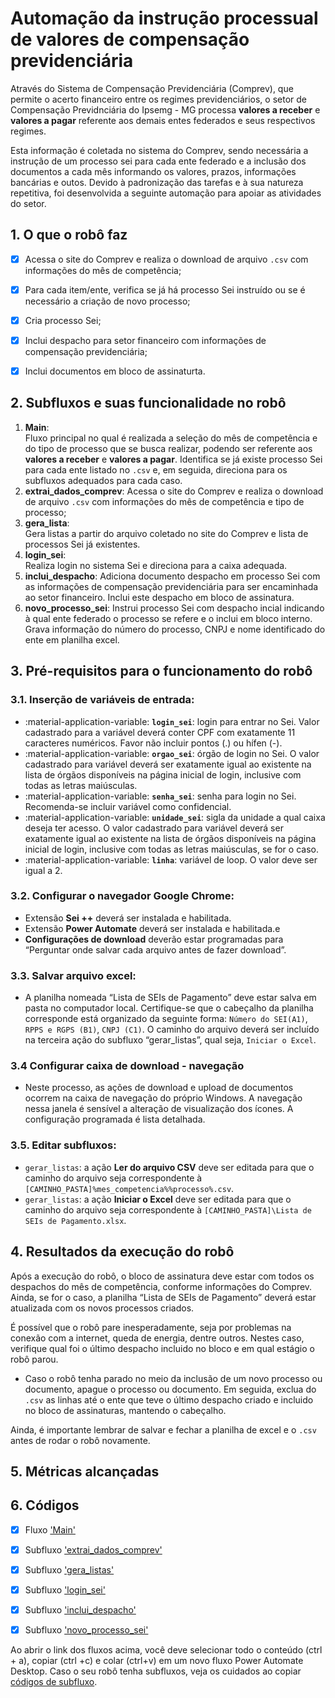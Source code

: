# **Automação da instrução processual de valores de compensação previdenciária**

Através do Sistema de Compensação Previdenciária (Comprev), que permite o acerto financeiro entre os regimes previdenciários, o setor de Compensação Previdnciária do Ipsemg - MG processa **valores a receber** e **valores a pagar** referente aos demais entes federados e seus respectivos regimes. 

Esta informação é coletada no sistema do Comprev, sendo necessária a instrução de um processo sei para cada ente federado e a inclusão dos documentos a cada mês informando os valores, prazos, informações bancárias e outos. Devido à padronização das tarefas e à sua natureza repetitiva, foi desenvolvida a seguinte automação para apoiar as atividades do setor.

## 1. O que o robô faz 
- [x] Acessa o site do Comprev e realiza o download de arquivo `.csv` com informações do mês de competência;
- [x] Para cada item/ente, verifica se já há processo Sei instruído ou se é necessário a criação de novo processo;
- [x] Cria processo Sei;
- [x] Inclui despacho para setor financeiro com informações de compensação previdenciária;
- [x] Inclui documentos em bloco de assinaturta.


## 2. Subfluxos e suas funcionalidade no robô 

1. **Main**:  
  Fluxo principal no qual é realizada a seleção do mês de competência e do tipo de processo que se busca realizar, podendo ser referente aos **valores a receber** e **valores a pagar**. Identifica se já existe processo Sei para cada ente listado no `.csv` e, em seguida,  direciona para os subfluxos adequados para cada caso.
2. **extrai_dados_comprev**:
  Acessa o site do Comprev e realiza o download de arquivo `.csv` com informações do mês de competência e tipo de processo;
3. **gera_lista**:  
  Gera listas a partir do arquivo coletado no site do Comprev e lista de processos Sei já existentes. 
4. **login_sei**:   
  Realiza login no sistema Sei e direciona para a caixa adequada. 
5. **inclui_despacho**:
  Adiciona documento despacho em processo Sei com as informações de compensação previdenciária para ser encaminhada ao setor financeiro. Inclui este despacho em bloco de assinatura. 
6. **novo_processo_sei**:
  Instrui processo Sei com despacho incial indicando à qual ente federado o processo se refere e o inclui em bloco interno. Grava informação do número do processo, CNPJ e nome identificado do ente em planilha excel. 

## 3. Pré-requisitos para o funcionamento do robô 

### 3.1. Inserção de variáveis de entrada:

  - :material-application-variable: **`login_sei`**: login para entrar no Sei. Valor cadastrado para a variável deverá conter CPF com exatamente 11 caracteres numéricos. Favor não incluir pontos (.) ou hífen (-).
  - :material-application-variable: **`orgao_sei`**: órgão de login no Sei. O valor cadastrado para variável deverá ser exatamente igual ao existente na lista de órgãos disponíveis na página inicial de login, inclusive com todas as letras maiúsculas.
  - :material-application-variable: **`senha_sei`**: senha para login no Sei. Recomenda-se incluir variável como confidencial.
  - :material-application-variable: **`unidade_sei`**: sigla da unidade a qual caixa deseja ter acesso. O valor cadastrado para variável deverá ser exatamente igual ao existente na lista de órgãos disponíveis na página inicial de login, inclusive com todas as letras maiúsculas, se for o caso.
  - :material-application-variable: **`linha`**: variável de loop. O valor deve ser igual a 2.

### 3.2. Configurar o navegador Google Chrome: 

  - Extensão **Sei ++** deverá ser instalada e habilitada.
  - Extensão **Power Automate** deverá ser instalada e habilitada.e
  - **Configurações de download** deverão estar programadas para “Perguntar onde salvar cada arquivo antes de fazer download”. 

### 3.3. Salvar arquivo excel: 

  - A planilha nomeada “Lista de SEIs de Pagamento” deve estar salva em pasta no computador local. Certifique-se que o cabeçalho da planilha corresponde está organizado da seguinte forma: `Número do SEI(A1)`, `RPPS e RGPS (B1)`, `CNPJ (C1)`. O caminho do arquivo deverá ser incluído na terceira ação do subfluxo “gerar_listas”, qual seja, `Iniciar o Excel`.

### 3.4 Configurar caixa de download - navegação 

  - Neste processo, as ações de download e upload de documentos ocorrem na caixa de navegação do próprio Windows. A navegação nessa janela é sensível a alteração de visualização dos ícones. A configuração programada é lista detalhada.

### 3.5. Editar subfluxos: 
  - `gerar_listas`: a ação **Ler do arquivo CSV** deve ser editada para que o caminho do arquivo seja correspondente à `[CAMINHO_PASTA]%mes_competencia%%processo%.csv`.
  - `gerar_listas`: a ação **Iniciar o Excel** deve ser editada para que o caminho do arquivo seja correspondente à `[CAMINHO_PASTA]\Lista de SEIs de Pagamento.xlsx`.

## 4. Resultados da execução do robô

Após a execução do robô, o bloco de assinatura deve estar com todos os despachos do mês de competência, conforme informações do Comprev. Ainda, se for o caso, a planilha “Lista de SEIs de Pagamento” deverá estar atualizada com os novos processos criados. 

É possível que o robô pare inesperadamente, seja por problemas na conexão com a internet, queda de energia, dentre outros. Nestes caso, verifique qual foi o último despacho incluido no bloco e em qual estágio o robô parou. 

- Caso o robô tenha parado no meio da inclusão de um novo processo ou documento, apague o processo ou documento. Em seguida, exclua do `.csv` as linhas até o ente que teve o último despacho criado e incluido no bloco de assinaturas, mantendo o cabeçalho. 

Ainda, é importante lembrar de salvar e fechar a planilha de excel e o `.csv` antes de rodar o robô novamente.

## 5. Métricas alcançadas


## 6. Códigos 
- [x] Fluxo ['Main'](https://raw.githubusercontent.com/automatiza-mg/biblioteca-de-robos/refs/heads/main/robos/ipsemg_comprev/valores_receber_pagar_main.txt)
- [x] Subfluxo ['extrai_dados_comprev'](https://raw.githubusercontent.com/automatiza-mg/biblioteca-de-robos/refs/heads/main/robos/ipsemg_comprev/valores_receber_pagar_extrai_dados.txt)
- [x] Subfluxo ['gera_listas'](https://raw.githubusercontent.com/automatiza-mg/biblioteca-de-robos/refs/heads/main/robos/ipsemg_comprev/valores_receber_pagar_gera_listas.txt)
- [x] Subfluxo ['login_sei'](https://raw.githubusercontent.com/automatiza-mg/biblioteca-de-robos/refs/heads/main/robos/ipsemg_comprev/valores_receber_pagar_login_sei.txt)
- [x] Subfluxo ['inclui_despacho'](https://raw.githubusercontent.com/automatiza-mg/biblioteca-de-robos/refs/heads/main/robos/ipsemg_comprev/valores_receber_pagar_inclui_despacho.txt)
- [x] Subfluxo ['novo_processo_sei'](https://raw.githubusercontent.com/automatiza-mg/biblioteca-de-robos/refs/heads/main/robos/ipsemg_comprev/valores_receber_pagar_novo_processo.txt)


Ao abrir o link dos fluxos acima, você deve selecionar todo o conteúdo (ctrl + a), copiar (ctrl +c) e colar (ctrl+v) em um novo fluxo Power Automate Desktop. Caso o seu robô tenha subfluxos, veja os cuidados ao copiar [códigos de subfluxo](https://automatiza-mg.github.io/automatizacoes/blog/copiando-c%C3%B3digo-de-subfluxos-de-um-rob%C3%B4/).
